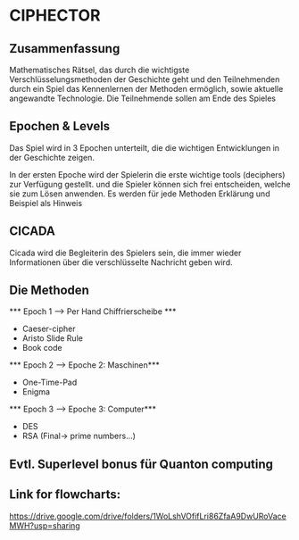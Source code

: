  # CIPHECTOR

## Zusammenfassung

Mathematisches Rätsel, das durch die wichtigste Verschlüsselungsmethoden der Geschichte geht und den Teilnehmenden durch ein Spiel das Kennenlernen der Methoden ermöglich, sowie aktuelle angewandte Technologie.
Die Teilnehmende sollen am Ende des Spieles 

## Epochen & Levels

Das Spiel wird in 3 Epochen unterteilt, die die wichtigen Entwicklungen in der Geschichte zeigen. 

In der ersten Epoche wird der Spielerin die erste wichtige tools (deciphers) zur Verfügung gestellt. 
und die Spieler können sich frei entscheiden, welche sie zum Lösen anwenden. 
Es werden für jede Methoden Erklärung und Beispiel als Hinweis


## CICADA

Cicada wird die Begleiterin des Spielers sein, die immer wieder Informationen über die verschlüsselte Nachricht geben wird. 


## Die Methoden 

*** Epoch 1 --> Per Hand Chiffrierscheibe *** 

- Caeser-cipher
- Aristo Slide Rule
- Book code

*** Epoch 2 --> Epoche 2: Maschinen***
- One-Time-Pad 
- Enigma 

*** Epoch 3 --> Epoche 3: Computer***

- DES 
- RSA (Final-> prime numbers...)


## Evtl. Superlevel bonus für Quanton computing


## Link for flowcharts: 

https://drive.google.com/drive/folders/1WoLshVOfifLri86ZfaA9DwURoVaceMWH?usp=sharing
